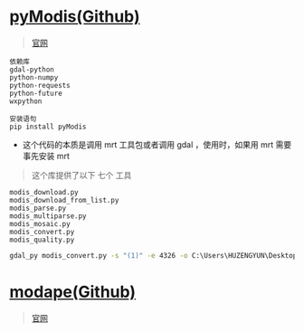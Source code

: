 # [pyModis(Github)](https://github.com/lucadelu/pyModis)

> [官网](http://www.pymodis.org/)

```
依赖库
gdal-python
python-numpy
python-requests
python-future
wxpython

安装语句
pip install pyModis
```

- 这个代码的本质是调用 mrt 工具包或者调用 gdal ，使用时，如果用 mrt 需要事先安装 mrt

> 这个库提供了以下 七个 工具

```
modis_download.py
modis_download_from_list.py
modis_parse.py
modis_multiparse.py
modis_mosaic.py
modis_convert.py
modis_quality.py
```

```cmd
gdal_py modis_convert.py -s "(1)" -e 4326 -o C:\Users\HUZENGYUN\Desktop\mod11a2.2019.jan\test\test\out C:\Users\HUZENGYUN\Desktop\mod11a2.2019.jan\test\test\MOD11A2.A2019001.h21v03.006.2019010204852.hdf
```

# [modape(Github)](https://github.com/WFP-VAM/modape)

> [官网](https://wfp-vam.github.io/modape/)
